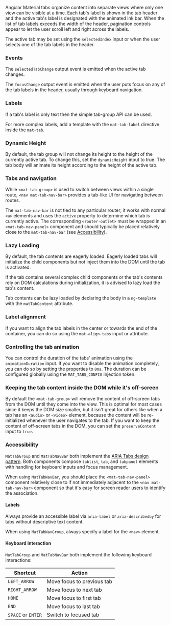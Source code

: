 Angular Material tabs organize content into separate views where only one view can be
visible at a time. Each tab's label is shown in the tab header and the active
tab's label is designated with the animated ink bar. When the list of tab labels exceeds the width
of the header, pagination controls appear to let the user scroll left and right across the labels.

The active tab may be set using the `selectedIndex` input or when the user selects one of the
tab labels in the header.

<!-- example(tab-group-basic) -->

### Events

The `selectedTabChange` output event is emitted when the active tab changes.

The `focusChange` output event is emitted when the user puts focus on any of the tab labels in
the header, usually through keyboard navigation.

### Labels

If a tab's label is only text then the simple tab-group API can be used.

<!-- example({"example": "tab-group-basic",
              "file": "tab-group-basic-example.html"}) -->

For more complex labels, add a template with the `mat-tab-label` directive inside the `mat-tab`.

<!-- example({"example": "tab-group-custom-label",
              "file": "tab-group-custom-label-example.html",
              "region": "label-directive"}) -->

### Dynamic Height

By default, the tab group will not change its height to the height of the currently active tab. To
change this, set the `dynamicHeight` input to true. The tab body will animate its height according
 to the height of the active tab.

 <!-- example({"example": "tab-group-dynamic-height",
               "file": "tab-group-dynamic-height-example.html",
               "region": "dynamic-height"}) -->

### Tabs and navigation
While `<mat-tab-group>` is used to switch between views within a single route, `<nav mat-tab-nav-bar>`
provides a tab-like UI for navigating between routes.

 <!-- example({"example": "tab-nav-bar-basic",
               "file": "tab-nav-bar-basic-example.html",
               "region": "mat-tab-nav"}) -->

The `mat-tab-nav-bar` is not tied to any particular router; it works with normal `<a>` elements and
uses the `active` property to determine which tab is currently active. The corresponding
`<router-outlet>` must be wrapped in an `<mat-tab-nav-panel>` component and should typically be
placed relatively close to the `mat-tab-nav-bar` (see [Accessibility](#accessibility)).

### Lazy Loading
By default, the tab contents are eagerly loaded. Eagerly loaded tabs
will initialize the child components but not inject them into the DOM
until the tab is activated.


If the tab contains several complex child components or the tab's contents
rely on DOM calculations during initialization, it is advised
to lazy load the tab's content.

Tab contents can be lazy loaded by declaring the body in a `ng-template`
with the `matTabContent` attribute.

 <!-- example({"example": "tab-group-lazy-loaded",
               "file": "tab-group-lazy-loaded-example.html",
               "region": "mat-tab-content"}) -->

### Label alignment
If you want to align the tab labels in the center or towards the end of the container, you can
do so using the `mat-align-tabs` input or attribute.

 <!-- example({"example": "tab-group-align",
               "file": "tab-group-align-example.html",
               "region": "align-start"}) -->

### Controlling the tab animation
You can control the duration of the tabs' animation using the `animationDuration` input. If you
want to disable the animation completely, you can do so by setting the properties to `0ms`. The
duration can be configured globally using the `MAT_TABS_CONFIG` injection token.

 <!-- example({"example": "tab-group-animations",
               "file": "tab-group-animations-example.html",
               "region": "slow-animation-duration"}) -->

### Keeping the tab content inside the DOM while it's off-screen
By default the `<mat-tab-group>` will remove the content of off-screen tabs from the DOM until they
come into the view. This is optimal for most cases since it keeps the DOM size smaller, but it
isn't great for others like when a tab has an `<audio>` or `<video>` element, because the content
will be re-initialized whenever the user navigates to the tab. If you want to keep the content of
off-screen tabs in the DOM, you can set the `preserveContent` input to `true`.

<!-- example(tab-group-preserve-content) -->

### Accessibility
`MatTabGroup` and `MatTabNavBar` both implement the
[ARIA Tabs design pattern](https://www.w3.org/TR/wai-aria-practices-1.1/#tabpanel). Both components
compose `tablist`, `tab`, and `tabpanel` elements with handling for keyboard inputs and focus
management.

When using `MatTabNavBar`, you should place the `<mat-tab-nav-panel>` component relatively close to
if not immediately adjacent to the `<nav mat-tab-nav-bar>` component so that it's easy for screen
reader users to identify the association.

#### Labels

Always provide an accessible label via `aria-label` or `aria-describedby` for tabs without
descriptive text content.

When using `MatTabNavGroup`, always specify a label for the `<nav>` element.

#### Keyboard interaction

`MatTabGroup` and `MatTabNavBar` both implement the following keyboard interactions:

| Shortcut             | Action                     |
|----------------------|----------------------------|
| `LEFT_ARROW`         | Move focus to previous tab |
| `RIGHT_ARROW`        | Move focus to next tab     |
| `HOME`               | Move focus to first tab    |
| `END`                | Move focus to last tab     |
| `SPACE` or `ENTER`   | Switch to focused tab      |
